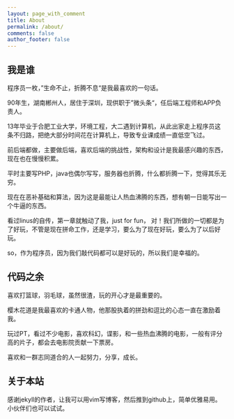 ```yaml
---
layout: page_with_comment
title: About
permalink: /about/
comments: false
author_footer: false
---
```


## 我是谁

程序员一枚，”生命不止，折腾不息“是我最喜欢的一句话。

90年生，湖南郴州人，居住于深圳，现供职于”微头条“，任后端工程师和APP负责人。

13年毕业于合肥工业大学，环境工程，大二遇到计算机，从此出家走上程序员这条不归路，把绝大部分时间花在计算机上，导致专业课成绩一直低空飞过。

前后端都做，主要做后端，喜欢后端的挑战性，架构和设计是我最感兴趣的东西，现在也在慢慢积累。

平时主要写PHP，java也偶尔写写，服务器也折腾，什么都折腾一下，觉得其乐无穷。

现在在恶补基础和算法，因为这是最能让人热血沸腾的东西，想有朝一日能写出一个牛逼的东西。

看过linus的自传，第一章就触动了我，just for fun， 对！我们所做的一切都是为了好玩，不管是现在拼命工作，还是学习，要么为了现在好玩，要么为了以后好玩。

so，作为程序员，因为我们敲代码都可以是好玩的，所以我们是幸福的。

## 代码之余

喜欢打篮球，羽毛球，虽然很渣，玩的开心才是最重要的。

樱木花道是我最喜欢的卡通人物，他那股执着的拼劲和逗比的心态一直在激励着我。

玩过PT，看过不少电影，喜欢科幻，谍影，和一些热血沸腾的电影，一般有评分高的片子，都会去电影院贡献一下票房。

喜欢和一群志同道合的人一起努力，分享，成长。

## 关于本站

感谢jekyll的作者，让我可以用vim写博客，然后推到github上，简单优雅易用。小伙伴们也可以试试。
